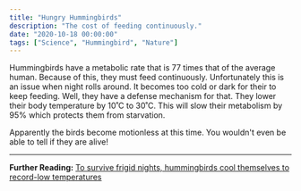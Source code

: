 ```yaml
---
title: "Hungry Hummingbirds"
description: "The cost of feeding continuously."
date: "2020-10-18 00:00:00"
tags: ["Science", "Hummingbird", "Nature"]
---
```


Hummingbirds have a metabolic rate that is 77 times that of the average human. Because of this, they must feed continuously. Unfortunately this is an issue when night rolls around. It becomes too cold or dark for their to keep feeding. Well, they have a defense mechanism for that. They lower their body temperature by 10˚C to 30˚C. This will slow their metabolism by 95% which protects them from starvation.

Apparently the birds become motionless at this time. You wouldn't even be able to tell if they are alive!

---

**Further Reading:** [To survive frigid nights, hummingbirds cool themselves to record-low temperatures](https://www.sciencemag.org/news/2020/09/survive-frigid-nights-hummingbirds-cool-themselves-record-low-temperatures)